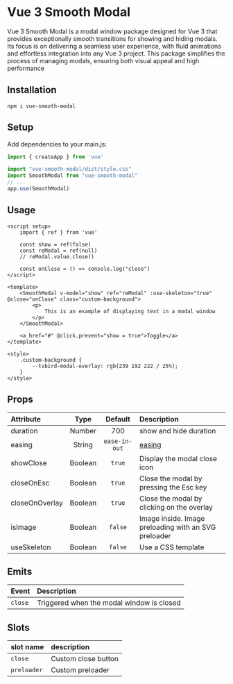 # Vue 3 Smooth Modal

Vue 3 Smooth Modal is a modal window package designed for Vue 3 that provides exceptionally smooth transitions for showing and hiding modals. Its focus is on delivering a seamless user experience, with fluid animations and effortless integration into any Vue 3 project. This package simplifies the process of managing modals, ensuring both visual appeal and high performance

## Installation
```
npm i vue-smooth-modal
```

## Setup
Add dependencies to your main.js:

```js
import { createApp } from 'vue'

import "vue-smooth-modal/dist/style.css"
import SmoothModal from "vue-smooth-modal"
// ...
app.use(SmoothModal)
```


## Usage

```vue
<script setup>
    import { ref } from 'vue'

    const show = ref(false)
    const reModal = ref(null)
    // reModal.value.close()

    const onClose = () => console.log("close")
</script>

<template>
    <SmoothModal v-model="show" ref="reModal" :use-skeleton="true" @close="onClose" class="custom-background">
        <p>
            This is an example of displaying text in a modal window
        </p>
    </SmoothModal>

    <a href="#" @click.prevent="show = true">Toggle</a>
</template>

<style>
    .custom-background {
        --tvbird-modal-overlay: rgb(239 192 222 / 25%);
    }
</style>
```

## Props

| Attribute      |  Type   |    Default    | Description                                                                |
|:---------------|:-------:|:-------------:|:---------------------------------------------------------------------------|
| duration       | Number  |      700      | show and hide duration                                                     |
| easing         | String  | `ease-in-out` | [easing](https://developer.mozilla.org/en-US/docs/Web/CSS/easing-function) |                 
| showClose      | Boolean |    `true`     | Display the modal close icon                                               |
| closeOnEsc     | Boolean |    `true`     | Close the modal by pressing the Esc key                                    |
| closeOnOverlay | Boolean |    `true`     | Close the modal by clicking on the overlay                                 |
| isImage        | Boolean |    `false`    | Image inside. Image preloading with an SVG preloader                       |
| useSkeleton    | Boolean |    `false`    | Use a CSS template                                                         |

## Emits

| Event   | Description                               |
|:--------|:------------------------------------------|
| `close` | Triggered when the modal window is closed |    

## Slots

| slot name   | description         |
|:------------|:--------------------|
| `close`     | Custom close button |
| `preloader` | Custom preloader    |